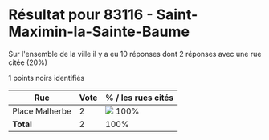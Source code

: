 # Résultat pour 83116 - Saint-Maximin-la-Sainte-Baume

Sur l'ensemble de la ville il y a eu 10 réponses dont 2 réponses avec une rue citée (20%)

1 points noirs identifiés

| Rue | Vote | % / les rues cités|
|-----|------|-------------------|
| Place Malherbe | 2 | <img src="../../img/bar_100.gif" />&nbsp;100%|
| **Total** | 2 | 100%|
